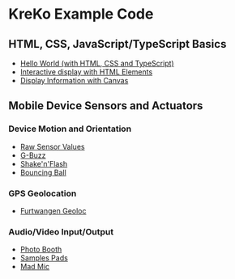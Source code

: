 # KreKo Example Code

## HTML, CSS, JavaScript/TypeScript Basics
- [Hello World (with HTML, CSS and TypeScript)](./hello-world)
- [Interactive display with HTML Elements](./display-html-soap-racer)
- [Display Information with Canvas](./display-canvas-drawing)

## Mobile Device Sensors and Actuators

### Device Motion and Orientation
- [Raw Sensor Values](./motion-sensors/)
- [G-Buzz](./g-buzz/)
- [Shake'n'Flash](./shake-n-flash/)
- [Bouncing Ball](./bouncing-ball/)

### GPS Geolocation
- [Furtwangen Geoloc](./furtwangen-geoloc/)

### Audio/Video Input/Output
- [Photo Booth](./photo-booth/)
- [Samples Pads](./sample-pads/)
- [Mad Mic](./mad-mic/)

<!-- ## Client-Server with DB -->
<!-- - [HTTP Message Board](./http-message-board/) -->
